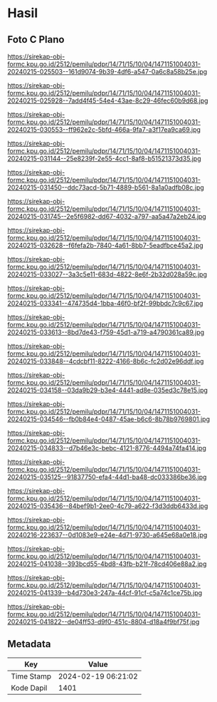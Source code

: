 # Hasil

## Foto C Plano

https://sirekap-obj-formc.kpu.go.id/2512/pemilu/pdpr/14/71/15/10/04/1471151004031-20240215-025503--161d9074-9b39-4df6-a547-0a6c8a58b25e.jpg

https://sirekap-obj-formc.kpu.go.id/2512/pemilu/pdpr/14/71/15/10/04/1471151004031-20240215-025928--7add4f45-54e4-43ae-8c29-46fec60b9d68.jpg

https://sirekap-obj-formc.kpu.go.id/2512/pemilu/pdpr/14/71/15/10/04/1471151004031-20240215-030553--ff962e2c-5bfd-466a-9fa7-a3f17ea9ca69.jpg

https://sirekap-obj-formc.kpu.go.id/2512/pemilu/pdpr/14/71/15/10/04/1471151004031-20240215-031144--25e8239f-2e55-4cc1-8af8-b51521373d35.jpg

https://sirekap-obj-formc.kpu.go.id/2512/pemilu/pdpr/14/71/15/10/04/1471151004031-20240215-031450--ddc73acd-5b71-4889-b561-8a1a0adfb08c.jpg

https://sirekap-obj-formc.kpu.go.id/2512/pemilu/pdpr/14/71/15/10/04/1471151004031-20240215-031745--2e5f6982-dd67-4032-a797-aa5a47a2eb24.jpg

https://sirekap-obj-formc.kpu.go.id/2512/pemilu/pdpr/14/71/15/10/04/1471151004031-20240215-032628--f6fefa2b-7840-4a61-8bb7-5eadfbce45a2.jpg

https://sirekap-obj-formc.kpu.go.id/2512/pemilu/pdpr/14/71/15/10/04/1471151004031-20240215-033027--3a3c5e11-683d-4822-8e6f-2b32d028a59c.jpg

https://sirekap-obj-formc.kpu.go.id/2512/pemilu/pdpr/14/71/15/10/04/1471151004031-20240215-033341--474735d4-1bba-46f0-bf2f-99bbdc7c9c67.jpg

https://sirekap-obj-formc.kpu.go.id/2512/pemilu/pdpr/14/71/15/10/04/1471151004031-20240215-033613--8bd7de43-f759-45d1-a719-a4790361ca89.jpg

https://sirekap-obj-formc.kpu.go.id/2512/pemilu/pdpr/14/71/15/10/04/1471151004031-20240215-033848--4cdcbf11-8222-4166-8b6c-fc2d02e96ddf.jpg

https://sirekap-obj-formc.kpu.go.id/2512/pemilu/pdpr/14/71/15/10/04/1471151004031-20240215-034158--03da9b29-b3e4-4441-ad8e-035ed3c78e15.jpg

https://sirekap-obj-formc.kpu.go.id/2512/pemilu/pdpr/14/71/15/10/04/1471151004031-20240215-034546--fb0b84e4-0487-45ae-b6c6-8b78b9769801.jpg

https://sirekap-obj-formc.kpu.go.id/2512/pemilu/pdpr/14/71/15/10/04/1471151004031-20240215-034833--d7b46e3c-bebc-4121-8776-4494a74fa414.jpg

https://sirekap-obj-formc.kpu.go.id/2512/pemilu/pdpr/14/71/15/10/04/1471151004031-20240215-035125--91837750-efa4-44d1-ba48-dc033386be36.jpg

https://sirekap-obj-formc.kpu.go.id/2512/pemilu/pdpr/14/71/15/10/04/1471151004031-20240215-035436--84bef9b1-2ee0-4c79-a622-f3d3ddb6433d.jpg

https://sirekap-obj-formc.kpu.go.id/2512/pemilu/pdpr/14/71/15/10/04/1471151004031-20240216-223637--0d1083e9-e24e-4d71-9730-a645e68a0e18.jpg

https://sirekap-obj-formc.kpu.go.id/2512/pemilu/pdpr/14/71/15/10/04/1471151004031-20240215-041038--393bcd55-4bd8-43fb-b21f-78cd406e88a2.jpg

https://sirekap-obj-formc.kpu.go.id/2512/pemilu/pdpr/14/71/15/10/04/1471151004031-20240215-041339--b4d730e3-247a-44cf-91cf-c5a74c1ce75b.jpg

https://sirekap-obj-formc.kpu.go.id/2512/pemilu/pdpr/14/71/15/10/04/1471151004031-20240215-041822--de04ff53-d9f0-451c-8804-d18a4f9bf75f.jpg


## Metadata

| Key        | Value               |
| ---------- | ------------------- |
| Time Stamp | 2024-02-19 06:21:02 |
| Kode Dapil | 1401                |




